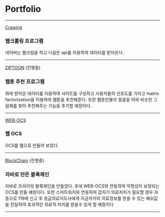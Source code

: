 # Portfolio

---

[Crawing](https://github.com/maison01006/WebtoonData)

### 웹크롤링 프로그램

네이버는 웹크링을 하고 다음은 api를 이용하여 데이터를 받아온다.

---

[ZIPTOON](https://github.com/maison01006/ZIPTOON)
(진행중)

### 웹툰 추천 프로그램

위에 받아온 데이터를 이용하여 사이트를 구성하고 사용자들의 선호도를 가지고 matrix factorization을 이용하여 웹툰을 추천해준다. 또한 
웹툰인물의 얼굴을 따와 비슷한 그림체를 찾아 추천해주는 기능을 추가할 예정이다.

---

[WEB-OCS](https://github.com/maison01006/Web-OCS)

### 웹 OCS

OCS를 웹으로 만들어 보았다.

---

[BlockChain](https://github.com/maison01006/BlockChain)
(진행중)

### 자바로 만든 블록체인

자바로 프라이빗 블록체인을 만들었다.
후에 WEB-OCS와 연동하여 익명성이 보장되는 OCS를 만들 예정이다.
또한 스마트워치와 연동하여 갑자기 의료처치가 필요할 경우 자동으로 119에 신고 후 응급의료지도사에게 지금까지의 의료정보를 받을 수 있는 해쉬값을 전달하여
효과적인 의료적 처치를 받을수 있게 할 예정이다

---
